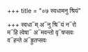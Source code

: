 +++
title = "०७ स्वधामनु श्रियं"

+++
स्वधा᳓म् अ᳓नु श्रि᳓यं न᳓रो  
म᳓हि त्वेषा᳓ अ᳓मवन्तो वृ᳓षप्सवः  
व᳓हन्ते अ᳓ह्रुतप्सवः